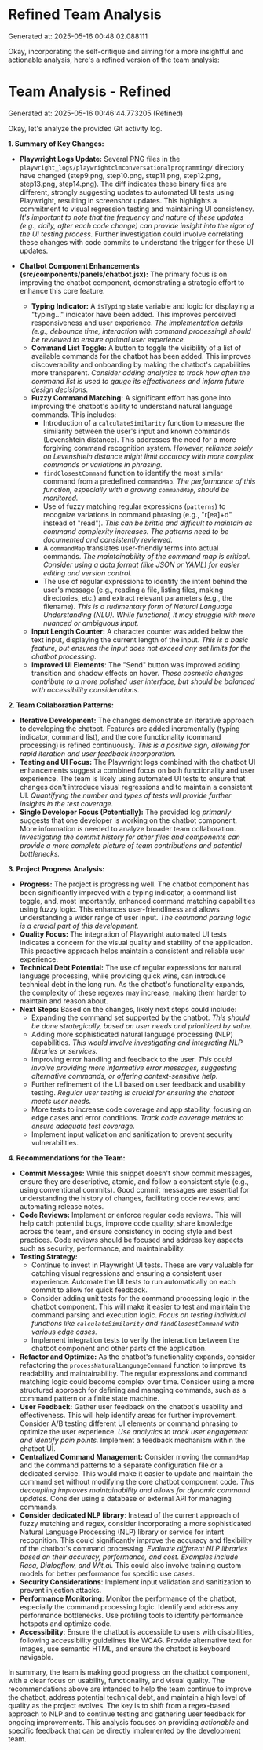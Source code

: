 # Refined Team Analysis
Generated at: 2025-05-16 00:48:02.088111

Okay, incorporating the self-critique and aiming for a more insightful and actionable analysis, here's a refined version of the team analysis:

# Team Analysis - Refined

Generated at: 2025-05-16 00:46:44.773205 (Refined)

Okay, let's analyze the provided Git activity log.

**1. Summary of Key Changes:**

*   **Playwright Logs Update:**  Several PNG files in the `playwright_logs/playwrightclmconversationalprogramming/` directory have changed (step9.png, step10.png, step11.png, step12.png, step13.png, step14.png).  The diff indicates these binary files are different, strongly suggesting updates to automated UI tests using Playwright, resulting in screenshot updates. This highlights a commitment to visual regression testing and maintaining UI consistency.  *It's important to note that the frequency and nature of these updates (e.g., daily, after each code change) can provide insight into the rigor of the UI testing process.*  Further investigation could involve correlating these changes with code commits to understand the trigger for these UI updates.

*   **Chatbot Component Enhancements (src/components/panels/chatbot.jsx):** The primary focus is on improving the chatbot component, demonstrating a strategic effort to enhance this core feature.
    *   **Typing Indicator:** A `isTyping` state variable and logic for displaying a "typing..." indicator have been added. This improves perceived responsiveness and user experience.  *The implementation details (e.g., debounce time, interaction with command processing) should be reviewed to ensure optimal user experience.*
    *   **Command List Toggle:** A button to toggle the visibility of a list of available commands for the chatbot has been added.  This improves discoverability and onboarding by making the chatbot's capabilities more transparent.  *Consider adding analytics to track how often the command list is used to gauge its effectiveness and inform future design decisions.*
    *   **Fuzzy Command Matching:** A significant effort has gone into improving the chatbot's ability to understand natural language commands. This includes:
        *   Introduction of a `calculateSimilarity` function to measure the similarity between the user's input and known commands (Levenshtein distance). This addresses the need for a more forgiving command recognition system. *However, reliance solely on Levenshtein distance might limit accuracy with more complex commands or variations in phrasing.*
        *   `findClosestCommand` function to identify the most similar command from a predefined `commandMap`.  *The performance of this function, especially with a growing `commandMap`, should be monitored.*
        *   Use of fuzzy matching regular expressions (`patterns`) to recognize variations in command phrasing (e.g., "r[ea]+d" instead of "read"). *This can be brittle and difficult to maintain as command complexity increases. The patterns need to be documented and consistently reviewed.*
        *   A `commandMap` translates user-friendly terms into actual commands. *The maintainability of the command map is critical. Consider using a data format (like JSON or YAML) for easier editing and version control.*
        *   The use of regular expressions to identify the intent behind the user's message (e.g., reading a file, listing files, making directories, etc.) and extract relevant parameters (e.g., the filename). *This is a rudimentary form of Natural Language Understanding (NLU). While functional, it may struggle with more nuanced or ambiguous input.*
    *   **Input Length Counter:** A character counter was added below the text input, displaying the current length of the input.  *This is a basic feature, but ensures the input does not exceed any set limits for the chatbot processing.*
    *   **Improved UI Elements**: The "Send" button was improved adding transition and shadow effects on hover. *These cosmetic changes contribute to a more polished user interface, but should be balanced with accessibility considerations.*

**2. Team Collaboration Patterns:**

*   **Iterative Development:** The changes demonstrate an iterative approach to developing the chatbot. Features are added incrementally (typing indicator, command list), and the core functionality (command processing) is refined continuously. *This is a positive sign, allowing for rapid iteration and user feedback incorporation.*
*   **Testing and UI Focus:** The Playwright logs combined with the chatbot UI enhancements suggest a combined focus on both functionality and user experience. The team is likely using automated UI tests to ensure that changes don't introduce visual regressions and to maintain a consistent UI. *Quantifying the number and types of tests will provide further insights in the test coverage.*
*   **Single Developer Focus (Potentially):** The provided log *primarily* suggests that one developer is working on the chatbot component. More information *is* needed to analyze broader team collaboration. *Investigating the commit history for other files and components can provide a more complete picture of team contributions and potential bottlenecks.*

**3. Project Progress Analysis:**

*   **Progress:** The project is progressing well. The chatbot component has been significantly improved with a typing indicator, a command list toggle, and, most importantly, enhanced command matching capabilities using fuzzy logic. This enhances user-friendliness and allows understanding a wider range of user input. *The command parsing logic is a crucial part of this development.*
*   **Quality Focus:** The integration of Playwright automated UI tests indicates a concern for the visual quality and stability of the application. This proactive approach helps maintain a consistent and reliable user experience.
*   **Technical Debt Potential:** The use of regular expressions for natural language processing, while providing quick wins, can introduce technical debt in the long run. As the chatbot's functionality expands, the complexity of these regexes may increase, making them harder to maintain and reason about.
*   **Next Steps:** Based on the changes, likely next steps could include:
    *   Expanding the command set supported by the chatbot. *This should be done strategically, based on user needs and prioritized by value.*
    *   Adding more sophisticated natural language processing (NLP) capabilities. *This would involve investigating and integrating NLP libraries or services.*
    *   Improving error handling and feedback to the user. *This could involve providing more informative error messages, suggesting alternative commands, or offering context-sensitive help.*
    *   Further refinement of the UI based on user feedback and usability testing. *Regular user testing is crucial for ensuring the chatbot meets user needs.*
    *   More tests to increase code coverage and app stability, focusing on edge cases and error conditions. *Track code coverage metrics to ensure adequate test coverage.*
    *   Implement input validation and sanitization to prevent security vulnerabilities.

**4. Recommendations for the Team:**

*   **Commit Messages:** While this snippet doesn't show commit messages, ensure they are descriptive, atomic, and follow a consistent style (e.g., using conventional commits). Good commit messages are essential for understanding the history of changes, facilitating code reviews, and automating release notes.
*   **Code Reviews:** Implement or enforce regular code reviews. This will help catch potential bugs, improve code quality, share knowledge across the team, and ensure consistency in coding style and best practices. Code reviews should be focused and address key aspects such as security, performance, and maintainability.
*   **Testing Strategy:**
    *   Continue to invest in Playwright UI tests. These are very valuable for catching visual regressions and ensuring a consistent user experience. Automate the UI tests to run automatically on each commit to allow for quick feedback.
    *   Consider adding unit tests for the command processing logic in the chatbot component. This will make it easier to test and maintain the command parsing and execution logic. *Focus on testing individual functions like `calculateSimilarity` and `findClosestCommand` with various edge cases.*
    *   Implement integration tests to verify the interaction between the chatbot component and other parts of the application.
*   **Refactor and Optimize:** As the chatbot's functionality expands, consider refactoring the `processNaturalLanguageCommand` function to improve its readability and maintainability. The regular expressions and command matching logic could become complex over time. Consider using a more structured approach for defining and managing commands, such as a command pattern or a finite state machine.
*   **User Feedback:** Gather user feedback on the chatbot's usability and effectiveness. This will help identify areas for further improvement. Consider A/B testing different UI elements or command phrasing to optimize the user experience. *Use analytics to track user engagement and identify pain points.* Implement a feedback mechanism within the chatbot UI.
*   **Centralized Command Management:** Consider moving the `commandMap` and the command patterns to a separate configuration file or a dedicated service. This would make it easier to update and maintain the command set without modifying the core chatbot component code. *This decoupling improves maintainability and allows for dynamic command updates.* Consider using a database or external API for managing commands.
*   **Consider dedicated NLP library**: Instead of the current approach of fuzzy matching and regex, consider incorporating a more sophisticated Natural Language Processing (NLP) library or service for intent recognition. This could significantly improve the accuracy and flexibility of the chatbot's command processing. *Evaluate different NLP libraries based on their accuracy, performance, and cost. Examples include Rasa, Dialogflow, and Wit.ai.* This could also involve training custom models for better performance for specific use cases.
*   **Security Considerations**: Implement input validation and sanitization to prevent injection attacks.
*   **Performance Monitoring**: Monitor the performance of the chatbot, especially the command processing logic. Identify and address any performance bottlenecks. Use profiling tools to identify performance hotspots and optimize code.
*   **Accessibility**: Ensure the chatbot is accessible to users with disabilities, following accessibility guidelines like WCAG. Provide alternative text for images, use semantic HTML, and ensure the chatbot is keyboard navigable.

In summary, the team is making good progress on the chatbot component, with a clear focus on usability, functionality, and visual quality. The recommendations above are intended to help the team continue to improve the chatbot, address potential technical debt, and maintain a high level of quality as the project evolves. The key is to shift from a regex-based approach to NLP and to continue testing and gathering user feedback for ongoing improvements. This analysis focuses on providing *actionable* and specific feedback that can be directly implemented by the development team.
